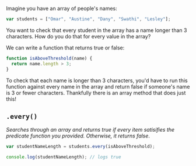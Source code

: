Imagine you have an array of people's names:

```js
var students = ["Omar", "Austine", "Dany", "Swathi", "Lesley"];
```

You want to check that every student in the array has a name longer than 3 characters. How do you do that for every value in the array?

We can write a function that returns true or false:

```js
function isAboveThreshold(name) {
  return name.length > 3;
}
```

To check that each name is longer than 3 characters, you'd have to run this function against every name in the array and return false if someone's name is 3 or fewer characters. Thankfully there is an array method that does just this!

## `.every()`

_Searches through an array and returns true if every item satisifies the predicate function you provided. Otherwise, it returns false_.

```js
var studentNameLength = students.every(isAboveThreshold);

console.log(studentNameLength); // logs true
```
